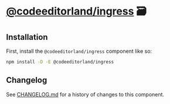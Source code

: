 # [@codeeditorland/ingress] 🗃️

## Installation

First, install the `@codeeditorland/ingress` component like so:

```sh
npm install -D -E @codeeditorland/ingress
```

[@codeeditorland/ingress]: https://npmjs.org/@codeeditorland/ingress

## Changelog

See [CHANGELOG.md](CHANGELOG.md) for a history of changes to this component.
